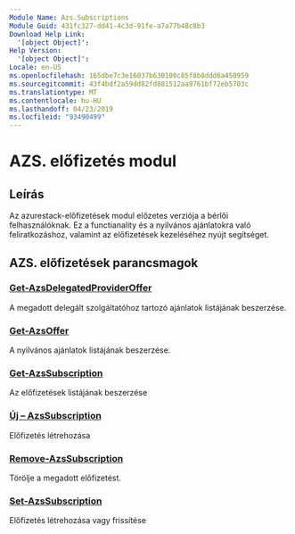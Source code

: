 ```yaml
---
Module Name: Azs.Subscriptions
Module Guid: 431fc327-dd41-4c3d-91fe-a7a77b48c8b3
Download Help Link:
  '[object Object]': 
Help Version:
  '[object Object]': 
Locale: en-US
ms.openlocfilehash: 165dbe7c3e16037b630100c85f8b8ddd6a450959
ms.sourcegitcommit: 43f4bdf2a59dd82fd881512aa9761bf72eb5703c
ms.translationtype: MT
ms.contentlocale: hu-HU
ms.lasthandoff: 04/23/2019
ms.locfileid: "93490499"
---
```

# AZS. előfizetés modul
## Leírás
Az azurestack-előfizetések modul előzetes verziója a bérlői felhasználóknak. Ez a functianality és a nyilvános ajánlatokra való feliratkozáshoz, valamint az előfizetések kezeléséhez nyújt segítséget.

## AZS. előfizetések parancsmagok
### [Get-AzsDelegatedProviderOffer](Get-AzsDelegatedProviderOffer.md)
A megadott delegált szolgáltatóhoz tartozó ajánlatok listájának beszerzése.

### [Get-AzsOffer](Get-AzsOffer.md)
A nyilvános ajánlatok listájának beszerzése.

### [Get-AzsSubscription](Get-AzsSubscription.md)
Az előfizetések listájának beszerzése

### [Új – AzsSubscription](New-AzsSubscription.md)
Előfizetés létrehozása

### [Remove-AzsSubscription](Remove-AzsSubscription.md)
Törölje a megadott előfizetést.

### [Set-AzsSubscription](Set-AzsSubscription.md)
Előfizetés létrehozása vagy frissítése

